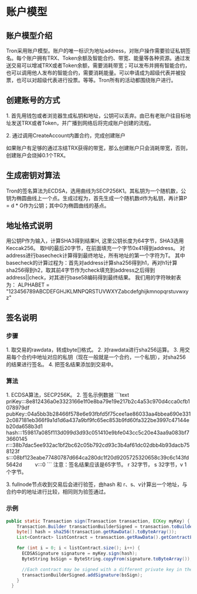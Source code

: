 # 账户模型

## 账户模型介绍

Tron采用账户模型。账户的唯一标识为地址address，对账户操作需要验证私钥签名。每个账户拥有TRX、Token余额及智能合约、带宽、能量等各种资源。通过发送交易可以增减TRX或者Token余额，需要消耗带宽；可以发布并拥有智能合约，也可以调用他人发布的智能合约，需要消耗能量。可以申请成为超级代表并被投票，也可以对超级代表进行投票。等等。Tron所有的活动都围绕账户进行。

## 创建账号的方式

1.&nbsp;首先用钱包或者浏览器生成私钥和地址，公钥可以丢弃。由已有老账户往目标地址发送TRX或者Token，并广播到网络后将完成账户创建的流程。

2.&nbsp;通过调用CreateAccount内置合约，完成创建账户

如果账户有足够的通过冻结TRX获得的带宽，那么创建账户只会消耗带宽，否则，创建账户会烧掉0.1个TRX。

## 生成密钥对算法
Tron的签名算法为ECDSA，选用曲线为SECP256K1。其私钥为一个随机数，公钥为椭圆曲线上一个点。生成过程为，首先生成一个随机数d作为私钥，再计算P = d * G作为公钥；其中G为椭圆曲线的基点。

## 地址格式说明
用公钥P作为输入，计算SHA3得到结果H, 这里公钥长度为64字节，SHA3选用Keccak256。
取H的最后20字节，在前面填充一个字节0x41得到address。
对address进行basecheck计算得到最终地址，所有地址的第一个字符为T。
其中basecheck的计算过程为：首先对address计算sha256得到h1，再对h1计算sha256得到h2，取其前4字节作为check填充到address之后得到address||check，对其进行base58编码得到最终结果。
我们用的字符映射表为：
ALPHABET = "123456789ABCDEFGHJKLMNPQRSTUVWXYZabcdefghijkmnopqrstuvwxyz"

## 签名说明

<h3> 步骤 </h3>
1.&nbsp;取交易的rawdata，转成byte[]格式。
2.&nbsp;对rawdata进行sha256运算。
3.&nbsp;用交易每个合约中地址对应的私钥（现在一般就是一个合约，一个私钥），对sha256的结果进行签名。
4.&nbsp;把签名结果添加到交易中。
<h3> 算法 </h3>
1.&nbsp;ECDSA算法，SECP256K。
2.&nbsp;签名示例数据
```text
    priKey:::8e812436a0e3323166e1f0e8ba79e19e217b2c4a53c970d4cca0cfb1078979df        
    pubKey::04a5bb3b28466f578e6e93fbfd5f75cee1ae86033aa4bbea690e3312c087181eb366f9a1d1d6a437a9bf9fc65ec853b9fd60fa322be3997c47144eb20da658b3d1        
    hash:::159817a085f113d099d3d93c051410e9bfe043cc5c20e43aa9a083bf73660145        
    r:::38b7dac5ee932ac1bf2bc62c05b792cd93c3b4af61dc02dbb4b93dacb758123f        
    s:::08bf123eabe77480787d664ca280dc1f20d9205725320658c39c6c143fd5642d        
    v:::0
```
注意：签名结果应该是65字节。 r 32字节， s 32字节，v 1个字节。

3.&nbsp;fullnode节点收到交易后会进行验签，由hash 和 r、s、v计算出一个地址，与合约中的地址进行比较，相同则为验签通过。
<h3> 示例 </h3>

```java
public static Transaction sign(Transaction transaction, ECKey myKey) {
    Transaction.Builder transactionBuilderSigned = transaction.toBuilder();
    byte[] hash = sha256(transaction.getRawData().toByteArray());
    List<Contract> listContract = transaction.getRawData().getContractList();

    for (int i = 0; i < listContract.size(); i++) {
      ECDSASignature signature = myKey.sign(hash);
      ByteString bsSign = ByteString.copyFrom(signature.toByteArray());

      //Each contract may be signed with a different private key in the future.
      transactionBuilderSigned.addSignature(bsSign);
    }
  }
```
